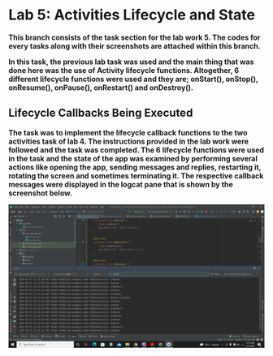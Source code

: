 # Lab 5: Activities Lifecycle and State

**This branch consists of the task section for the lab work 5. The codes for every tasks along with their screenshots are attached
within this branch.**

**In this task, the previous lab task was used and the main thing that was done here was the use of Activity lifecycle functions.
Altogether, 6 different lifecycle functions were used and they are; onStart(), onStop(), onResume(), onPause(), onRestart() and
onDestroy().**

## Lifecycle Callbacks Being Executed

**The task was to implement the lifecycle callback functions to the two activities task of lab 4. The instructions provided in the
lab work were followed and the task was completed. The 6 lifecycle functions were used in the task and the state of the app was
examined by performing several actions like opening the app, sending messages and replies, restarting it, rotating the screen and
sometimes terminating it. The respective callback messages were displayed in the logcat pane that is shown by the screenshot below.**

![Lifecycle Function](SS/TaskSS.png)
